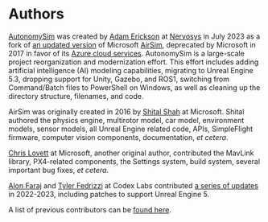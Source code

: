 # Authors

[AutonomySim](https://github.com/nervosys/AutonomySim) was created by [Adam Erickson](https://github.com/admercs) at [Nervosys](https://nervosys.ai/) in July 2023 as a fork of [an updated version](https://github.com/CodexLabsLLC/Colosseum) of Microsoft [AirSim](https://github.com/microsoft/AirSim), deprecated by Microsoft in 2017 in favor of its [Azure cloud services](https://www.microsoft.com/en-us/ai/autonomous-systems-project-airsim). AutonomySim is a large-scale project reorganization and modernization effort. This effort includes adding artificial intelligence (AI) modeling capabilities, migrating to Unreal Engine 5.3, dropping support for Unity, Gazebo, and ROS1, switching from Command/Batch files to PowerShell on Windows, as well as cleaning up the directory structure, filenames, and code.

AirSim was originally created in 2016 by [Shital Shah](https://github.com/sytelus) at Microsoft. Shital authored the physics engine, multirotor model, car model, environment models, sensor models, all Unreal Engine related code, APIs, SimpleFlight firmware, computer vision components, documentation, *et cetera*.

[Chris Lovett](https://github.com/lovettchris) at Microsoft, another original author, contributed the MavLink library, PX4-related components, the Settings system, build system, several important bug fixes, *et cetera*.

[Alon Faraj](https://github.com/alonfaraj) and [Tyler Fedrizzi](https://github.com/xxEoD2242) at Codex Labs contributed [a series of updates](https://github.com/microsoft/AutomataSim/compare/main...CodexLabsLLC:Colosseum:main) in 2022-2023, including patches to support Unreal Engine 5.

A list of previous contributors can be [found here](https://github.com/CodexLabsLLC/Colosseum/graphs/contributors).

